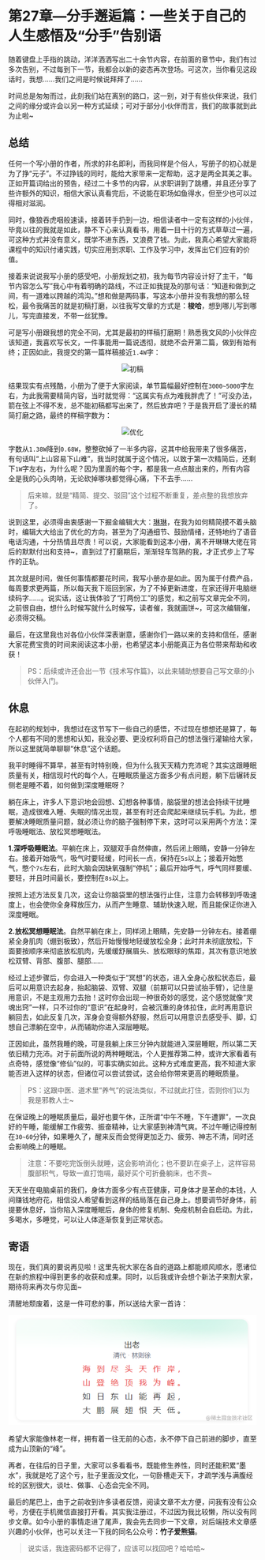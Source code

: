 # 第27章—分手邂逅篇：一些关于自己的人生感悟及“分手”告别语

﻿随着键盘上手指的跳动，洋洋洒洒写出二十余节内容，在前面的章节中，我们有过多次告别，不过每到下一节，我都会以新的姿态再次登场。可这次，当你看见这段话时，我想……我们之间是时候说拜拜了……

时间总是匆匆而过，此刻我们站在离别的路口，这一别，对于有些伙伴来说，我们之间的缘分或许会以另一种方式延续；可对于部分小伙伴而言，我们的故事就到此为止啦\~

## 总结

任何一个写小册的作者，所求的非名即利，而我同样是个俗人，写册子的初心就是为了挣“元子”。不过挣钱的同时，能给大家带来一定帮助，这才是两全其美之事。正如开篇词给出的预告，经过二十多节的内容，从求职讲到了跳槽，并且还分享了些许额外的知识，相信大家认真看完后，不说能在职场如鱼得水，但至少也可以过得相对滋润。

同时，像狼吞虎咽般速读，接着转手扔到一边，相信读者中一定有这样的小伙伴，毕竟以往的我就是如此，静不下心来认真看书，用着一目十行的方式草草过一遍，可这种方式并没有意义，既学不进东西，又浪费了钱。为此，我真心希望大家能将课程中的知识付诸实践，切实应用到求职、工作及学习中，发挥出它们应有的价值。

接着来说说我写小册的感受吧，小册规划之初，我为每节内容设计好了主干，“每节内容怎么写”我心中有着明确的路线，不过正如我提及的那句话：“知道和做到之间，有一道难以跨越的鸿沟。”想和做是两码事，写这本小册并没有我想的那么轻松，最令我痛苦的就是初稿打磨，以往我写文章的方式是：**梭哈**，想到哪儿写到哪儿，写完直接发，不带一丝犹豫。

可是写小册跟我想的完全不同，尤其是最初的样稿打磨期！熟悉我文风的小伙伴应该知道，我喜欢写长文，一件事能用一篇说透彻，就绝不会开第二篇，做到有始有终；正因如此，我提交的第一篇样稿接近`1.4W`字：

<p align=center><img src="https://p9-juejin.byteimg.com/tos-cn-i-k3u1fbpfcp/86e928fb33254a86bede0e3815bee0cc~tplv-k3u1fbpfcp-watermark.image?" alt="初稿"  /></p>

结果现实有点残酷，小册为了便于大家阅读，单节篇幅最好控制在`3000~5000`字左右，为此我需要精简内容，当时就觉得：“这属实有点为难我胖虎了！”可没办法，箭在弦上不得不发，总不能初稿都写出来了，然后放弃吧？于是我开启了漫长的精简打磨之路，最终的样稿字数为：

<p align=center><img src="https://p9-juejin.byteimg.com/tos-cn-i-k3u1fbpfcp/b2abe1d3abf044a4a01de3a76f8b7048~tplv-k3u1fbpfcp-watermark.image?" alt="优化"  /></p>

字数从`1.38W`降到`0.68W`，整整砍掉了一半多内容，这其中给我带来了很多痛苦，有句话叫“上山容易下山难”，我当时就属于这个情况，以致于第一次精简后，还剩下`1W`字左右，为什么呢？因为里面的每个字，都是我一点点敲出来的，所有内容全是我的心头肉呐，无论砍掉哪块都觉得心痛，下不去手……

> 后来嘛，就是“精简、提交、驳回”这个过程不断重复，差点整的我想放弃了。

说到这里，必须得由衷感谢一下掘金编辑大大：[琳琳](https://juejin.cn/user/4354481044852062)，在我为如何精简摸不着头脑时，编辑大大给出了优化的方向，甚至为了沟通细节、鼓励情绪，还特地约了语音电话沟通，十分热情且尽责！可以说，大家能看到这本小册，离不开琳琳大佬在背后的默默付出和支持\~，直到过了打磨期后，渐渐轻车驾熟的我，才正式步上了写作的正轨。

其次就是时间，做任何事情都要花时间，我写小册亦是如此。因为属于付费产品，每周要求更两篇，所以每天我下班回到家，为了不掉更新进度，在家还得开电脑继续码字……。说实话，这让我体验了“打两份工”的感觉，和之前写文章完全不同，之前很自由，想什么时候写就什么时候写，读者催，我就画饼\~，可这次编辑催，必须得交稿。

最后，在这里我也对各位小伙伴深表谢意，感谢你们一路以来的支持和信任，感谢大家花费宝贵的时间来阅读这本小册，也希望这本小册能真正为各位带来帮助和收获！

> PS：后续或许还会出一节《技术写作篇》，以此来辅助想要自己写文章的小伙伴入门。

## 休息

在起初的规划中，我想过在这节写下一些自己的感悟，不过现在想想还是算了，每个人都有不同的思想和认知，我没必要、更没权利将自己的想法强行灌输给大家，所以这里就简单聊聊“休息”这个话题。

我平时睡得不算早，甚至有时特别晚，但为什么我天天精力充沛呢？其实这跟睡眠质量有关，相信现时代的每个人，在睡眠质量这方面多少有点问题，躺下后辗转反侧老是睡不着，如何做到深度睡眠呀？

躺在床上，许多人下意识地会回想、幻想各种事情，脑袋里的想法会持续干扰睡眠，造成很难入睡、失眠的情况出现，甚至有时还会爬起来继续玩手机。为此，想要解决睡眠质量问题，就必须让你的脑子强制停下来，这时可以采用两个方法：深呼吸睡眠法、放松冥想睡眠法。

**1.深呼吸睡眠法**。平躺在床上，双腿双手自然伸直，然后闭上眼睛，安静一分钟左右。接着开始吸气，吸气时要轻缓，时间长一点，保持在`5s`以上；接着开始憋气，憋个`7s`左右，此时大脑会因缺氧强制“停机”；最后开始呼气，呼气同样要缓、要轻，并且时间最长，要控制在`8s`以上。

按照上述方法反复几次，这会让你脑袋里的想法强行止住，注意力会转移到呼吸速度上，也会使你全身释放压力，从而产生睡意、辅助快速入眠，而且能保证你进入深度睡眠。

**2.放松冥想睡眠法**。自然平躺在床上，同样闭上眼睛，先安静一分钟左右。接着绷紧全身肌肉（绷到极致），然后开始慢慢地轻缓放松全身；此时并未彻底放松，下面要按顺序来彻底放松肌肉，先缓缓舒展眉头、放松眼球的焦距，其次有意识地放松双臂、背部、腹部、腿部……

经过上述步骤后，你会进入一种类似于“冥想”的状态，进入全身心放松状态后，最后可以用意识去起身，抬起脑袋、双臂、双腿（前期可以只尝试抬手臂），记住是用意识，不是主观用力去抬！这时你会出现一种很奇妙的感觉，这个感觉就像“灵魂出窍”一样，只不过你的“意识”在起身时，会被沉重的身体拉住，此时再用意识躺回去，如此反复几次，浑身会变得额外舒服，然后可以用意识去感受手、脚，幻想自己漂躺在空中，从而辅助你进入深层睡眠。

正因如此，虽然我睡的晚，可是我躺上床三分钟内就能进入深层睡眠，所以第二天依旧精力充沛。对于前面所说的两种睡眠法，个人更推荐第二种，或许大家看着有点奇特，感觉像“修仙”似的，可事实确实如此。这种方式难度更高，我不知道大家能否进入这样的状态，但诸位可以尝试尝试，这会给你带来更高的睡眠质量。

> PS：这跟中医、道术里“养气”的说法类似，不过就此打住，否则你们以为我是邪教人士\~

在保证晚上的睡眠质量后，最好也要午休，正所谓“中午不睡，下午遭罪”，一次良好的午睡，能缓解工作疲劳、振奋精神，让大家感到神清气爽。不过午睡记得控制在`30~60`分钟，如果睡久了，醒来反而会觉得更加乏力、疲劳、神志不清，同时还会影响晚上的睡眠。

> 注意：不要吃完饭倒头就睡，这会影响消化；也不要趴在桌子上，这样容易腹部积气，导致一直打饱嗝，最好买个可折叠躺床，也不贵\~

天天坐在电脑桌前的我们，身体方面多少有点亚健康，可身体才是革命的本钱，人间赚钱地府花，相信没人希望看到这样的结局落在自己身上。想要调节好身体，前提要休息好，当你陷入深度睡眠后，身体的修复机制、免疫机制会自启动。为此，多喝水，多睡觉，可以让人体逐渐恢复到正常状态。

## 寄语

现在，我们真的要说再见啦！这里先祝大家在各自的道路上都能顺风顺水，愿诸位在新的旅程中得到更多的收获和成果。同时，以后我或许会想个新法子来割大家，期待将来再次与你见面\~

清醒地颓废着，这是一件可悲的事，所以送给大家一首诗：

![出老](./images/d004185ba57408dd09a9cce09ace6a91.png )

希望大家能像林老一样，拥有着一往无前的心态，永不停下自己前进的脚步，直至成为山顶新的“峰”。

再者，在往后的日子里，大家可以多看看书，既能修生养性，同时还能积累“墨水”，我就是吃了这个亏，肚子里面没文化，一句卧槽走天下，才疏学浅与满腹经纶的区别很大，谈吐、做事、心态会完全不同。

最后的尾巴上，由于之前收到许多读者反馈，阅读文章不太方便，问我有没有公众号，方便在手机微信直接打开看。其实我注册过，不过因为我比较懒，所以没有同步文章。如今小册的事情走进了尾声，我会先去同步一下文章，对后端技术文章感兴趣的小伙伴，也可以关注一下我的同名公众号：**竹子爱熊猫**。

> 说实话，我连密码都不记得了，应该可以找回吧？哈哈哈\~

